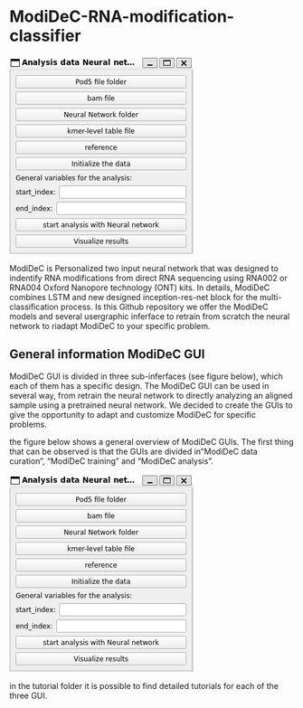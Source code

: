 # ModiDeC-RNA-modification-classifier

![GUI for retraining ModiDeC](https://github.com/mem3nto0/ModiDeC-RNA-modification-classifier/blob/main/data_curation_tutorial/Analysis_GUI.png)

ModiDeC is Personalized two input neural network that was designed to indentify RNA modifications from direct RNA sequencing using
RNA002 or RNA004 Oxford Nanopore technology (ONT) kits. In details, ModiDeC combines LSTM and new designed inception-res-net block for
the multi-classification process. Is this Github repository we offer the ModiDeC models and several usergraphic inferface to retrain 
from scratch the neural network to riadapt ModiDeC to your specific problem.

## General information ModiDeC GUI

ModiDeC GUI is divided in three sub-inferfaces (see figure below), which each of them has a specific design. The ModiDeC GUI can be used in several way, from retrain the neural network to directly 
analyzing an aligned sample using a pretrained neural network. We decided to create the GUIs to give the opportunity to adapt and customize ModiDeC for specific problems.

the figure below shows a general overview of ModiDeC GUIs. The first thing that can be observed is that the GUIs are divided in”ModiDeC data curation”, “ModiDeC training” and “ModiDeC analysis”. 

![GUI for retraining ModiDeC](https://github.com/mem3nto0/ModiDeC-RNA-modification-classifier/blob/main/data_curation_tutorial/Analysis_GUI.png)

in the tutorial folder it is possible to find detailed tutorials for each of the three GUI.

